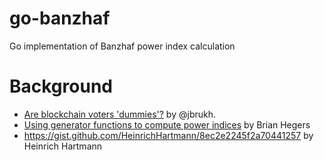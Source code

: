 # go-banzhaf

Go implementation of Banzhaf power index calculation

# Background

* [Are blockchain voters 'dummies'?](https://blog.coinfund.io/are-blockchain-voters-dummies-4a89a376de69) by @jbrukh.
* [Using generator functions to compute power indices](http://www.siue.edu/~aweyhau/teaching/seniorprojects/heger_final.pdf) by Brian Hegers
* https://gist.github.com/HeinrichHartmann/8ec2e2245f2a70441257 by Heinrich Hartmann

